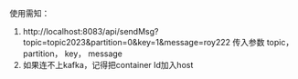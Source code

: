 使用需知：
1. http://localhost:8083/api/sendMsg?topic=topic2023&partition=0&key=1&message=roy222
   传入参数 topic， partition， key， message
2. 如果连不上kafka，记得把container Id加入host